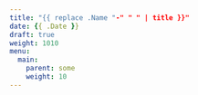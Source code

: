 ```yaml
---
title: "{{ replace .Name "-" " " | title }}"
date: {{ .Date }}
draft: true
weight: 1010
menu:
  main:
    parent: some
    weight: 10
---
```

